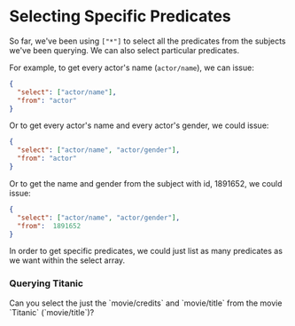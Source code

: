 # Selecting Specific Predicates

So far, we've been using `["*"]` to select all the predicates from the subjects we've been querying. We can also select particular predicates.

For example, to get every actor's name (`actor/name`), we can issue:

```json
{
  "select": ["actor/name"],
  "from": "actor"
}
```

Or to get every actor's name and every actor's gender, we could issue:

```json
{
  "select": ["actor/name", "actor/gender"],
  "from": "actor"
}
```

Or to get the name and gender from the subject with id, 1891652, we could issue:

```json
{
  "select": ["actor/name", "actor/gender"],
  "from":  1891652
}
```

In order to get specific predicates, we could just list as many predicates as we want within the select array.

<div class="challenge">
<h3>Querying Titanic</h3>
<p>Can you select the just the `movie/credits` and `movie/title` from the movie `Titanic` (`movie/title`)?</p>
</div>
